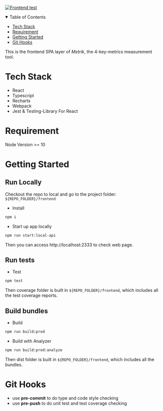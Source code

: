[![Frontend test](https://github.com/thoughtworks/metrik/actions/workflows/frontend_test.yaml/badge.svg)](https://github.com/thoughtworks/metrik/actions/workflows/frontend_test.yaml)

<!-- TABLE OF CONTENTS -->
<details open="open">
  <summary>Table of Contents</summary>
  <ul>
    <li><a href="#tech-stack">Tech Stack</a></li>
    <li><a href="#requirement">Requirement</a></li>
    <li><a href="#getting-started">Getting Started</a></li>
    <li><a href="#git-hooks">Git Hooks</a></li>
  </ul>
</details>
<!-- END OF PROJECT TITLE -->

This is the frontend SPA layer of *Metrik*, the 4-key-metrics measurement tool.

# Tech Stack
* React
* Typescript
* Recharts
* Webpack
* Jest & Testing-Library For React

# Requirement
Node Version >= 10


# Getting Started
## Run Locally
Checkout the repo to local and go to the project folder: `${REPO_FOLDER}/frontend`

* Install
```bash
npm i
```

* Start up app locally 
```bash
npm run start:local-api
```
Then you can access http://localhost:2333 to check web page.

## Run tests
* Test
```bash
npm test
```
Then coverage folder is built in `${REPO_FOLDER}/frontend`, which includes all the test coverage reports.

## Build bundles
* Build
```bash
npm run build:prod
```

* Build with Analyzer
```bash
npm run build:prod:analyze
```
Then dist folder is built in `${REPO_FOLDER}/frontend`, which includes all the bundles.


# Git Hooks
* use **pre-commit** to do type and code style checking 
* use **pre-push** to do unit test and test coverage checking

